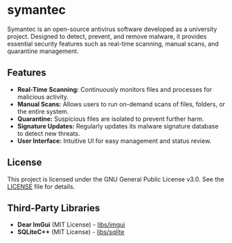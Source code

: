 # symantec

Symantec is an open-source antivirus software developed as a university project. Designed to detect, prevent, and remove malware, it provides essential security features such as real-time scanning, manual scans, and quarantine management.

## Features

- **Real-Time Scanning:** Continuously monitors files and processes for malicious activity.
- **Manual Scans:** Allows users to run on-demand scans of files, folders, or the entire system.
- **Quarantine:** Suspicious files are isolated to prevent further harm.
- **Signature Updates:** Regularly updates its malware signature database to detect new threats.
- **User Interface:** Intuitive UI for easy management and status review.

## License

This project is licensed under the GNU General Public License v3.0. See the [LICENSE](LICENSE) file for details.

## Third-Party Libraries

- **Dear ImGui** (MIT License) - [libs/imgui](https://github.com/ocornut/imgui)
- **SQLiteC++** (MIT License) - [libs/sqlite](https://github.com/SRombauts/SQLiteCpp)